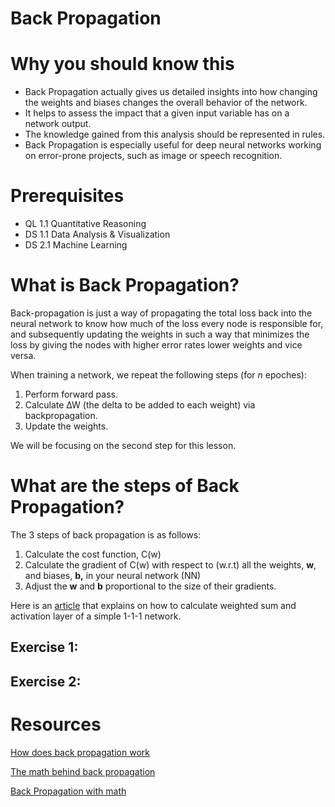 # Back Propagation

# **Why you should know this**

- Back Propagation actually gives us detailed insights into how changing the weights and biases changes the overall behavior of the network.
- It helps to assess the impact that a given input variable has on a network output.
- The knowledge gained from this analysis should be represented in rules.
- Back Propagation is especially useful for deep neural networks working on error-prone projects, such as image or speech recognition.

# **Prerequisites**

- QL 1.1 Quantitative Reasoning
- DS 1.1 Data Analysis & Visualization
- DS 2.1 Machine Learning

# What is Back Propagation?

Back-propagation is just a way of propagating the total loss back into the neural network to know how much of the loss every node is responsible for, and subsequently updating the weights in such a way that minimizes the loss by giving the nodes with higher error rates lower weights and vice versa.

When training a network, we repeat the following steps (for *n* epoches):

1. Perform forward pass.
2. Calculate ∆W (the delta to be added to each weight) via backpropagation.
3. Update the weights.

We will be focusing on the second step for this lesson.

# What are the steps of Back Propagation?

The 3 steps of back propagation is as follows:

1. Calculate the cost function, C(w)
2. Calculate the gradient of C(w) with respect to (w.r.t) all the weights, **w**, and biases, **b,** in your neural network (NN)
3. Adjust the **w** and **b** proportional to the size of their gradients.

Here is an [article](https://towardsdatascience.com/the-maths-behind-back-propagation-cf6714736abf) that explains on how to calculate weighted sum and activation layer of a simple 1-1-1 network. 

## Exercise 1:

## Exercise 2:

# Resources

[How does back propagation work](https://towardsdatascience.com/how-does-back-propagation-in-artificial-neural-networks-work-c7cad873ea7)

[The math behind back propagation](https://towardsdatascience.com/the-maths-behind-back-propagation-cf6714736abf)

[Back Propagation with math](https://towardsdatascience.com/backpropagation-for-people-who-are-afraid-of-math-936a2cbebed7)
